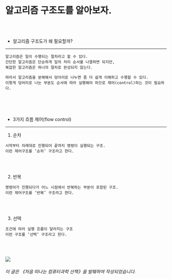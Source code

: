 # 알고리즘 구조도를 알아보자.

<br /><br />

* 알고리즘 구조도가 왜 필요할까?
---

```
알고리즘은 일이 수행되는 절차라고 할 수 있다.
간단한 알고리즘은 단순하게 일의 처리 순서를 나열하면 되지만,
복잡한 알고리즘은 하나의 절차로 완성되지 않는다.

따라서 알고리즘을 분해해서 덩어리로 나누면 좀 더 쉽게 이해하고 수행할 수 있다.
이렇게 덩어리로 나눈 부분도 순서에 따라 실행해야 하므로 제어(control)하는 것이 필요하다.
```

<br /><br /><br />

* 3가지 흐름 제어(flow control)
---

1. 순차
```
시작부터 차례대로 진행되어 끝까지 명령이 실행되는 구조.
이런 제어구조를 ‘순차’ 구조라고 한다.
```

<br /><br />
 
2. 반복
```
명령어가 진행되다가 어느 시점에서 반복하는 부분이 포함된 구조.
이런 제어구조를 ‘반복’ 구조라고 한다.
```

<br /><br />

3. 선택
```
조건에 따라 실행 흐름이 달라지는 구조
이런 구조를 ‘선택’ 구조라고 한다.
```

<br /><br />

<img src="https://github.com/codej625/professional_tip_old/blob/main/img/%EC%95%8C%EA%B3%A0%EB%A6%AC%EC%A6%98%20%EA%B5%AC%EC%A1%B0%EB%8F%84.png">

###### 이 글은 《처음 떠나는 컴퓨터과학 산책》을 발췌하여 작성되었습니다.
